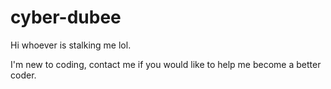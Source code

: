 # cyber-dubee

Hi whoever is stalking me lol.

I'm new to coding, contact me if you would like to help me become a better coder.
